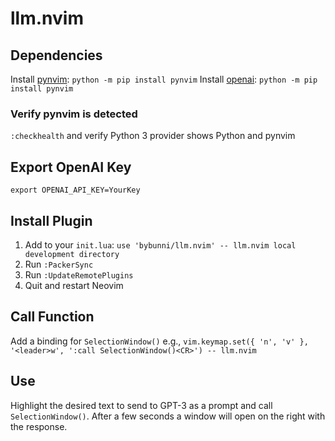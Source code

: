 # llm.nvim

## Dependencies
Install [pynvim](https://github.com/neovim/pynvim): `python -m pip install pynvim`
Install [openai](https://github.com/openai/openai-python): `python -m pip install pynvim`
### Verify pynvim is detected
`:checkhealth` and verify Python 3 provider shows Python and pynvim
## Export OpenAI Key
`export OPENAI_API_KEY=YourKey`
## Install Plugin
1. Add to your `init.lua`: `use 'bybunni/llm.nvim' -- llm.nvim local development directory`
2. Run `:PackerSync`
3. Run `:UpdateRemotePlugins`
4. Quit and restart Neovim

## Call Function
Add a binding for `SelectionWindow()` e.g., `vim.keymap.set({ 'n', 'v' }, '<leader>w', ':call SelectionWindow()<CR>') -- llm.nvim`

## Use
Highlight the desired text to send to GPT-3 as a prompt and call `SelectionWindow()`.
After a few seconds a window will open on the right with the response.
